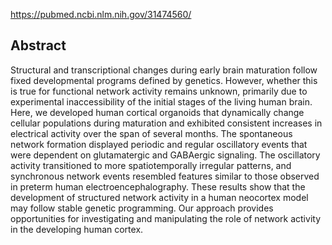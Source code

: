 https://pubmed.ncbi.nlm.nih.gov/31474560/

## Abstract

Structural and transcriptional changes during early brain maturation follow fixed developmental programs defined by genetics. However, whether this is true for functional network activity remains unknown, primarily due to experimental inaccessibility of the initial stages of the living human brain. Here, we developed human cortical organoids that dynamically change cellular populations during maturation and exhibited consistent increases in electrical activity over the span of several months. The spontaneous network formation displayed periodic and regular oscillatory events that were dependent on glutamatergic and GABAergic signaling. The oscillatory activity transitioned to more spatiotemporally irregular patterns, and synchronous network events resembled features similar to those observed in preterm human electroencephalography. These results show that the development of structured network activity in a human neocortex model may follow stable genetic programming. Our approach provides opportunities for investigating and manipulating the role of network activity in the developing human cortex.
